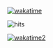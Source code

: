 [![wakatime](https://github-readme-stats.vercel.app/api/wakatime?username=bidengaming&layout=compact&theme=monokai)](https://wakatime.com/@bidengaming)

![hits](https://hits.seeyoufarm.com/api/count/incr/badge.svg?url=https%3A%2F%2Fgithub.com%2Fbidengaming&count_bg=%23A84899&title_bg=%23651C5B&icon=&icon_color=%238F6363&title=hits&edge_flat=true)

[![wakatime2](https://wakatime.com/badge/user/7b2b1336-021e-48da-82f4-e80d15d6122f.svg)](https://wakatime.com/@bidengaming)

